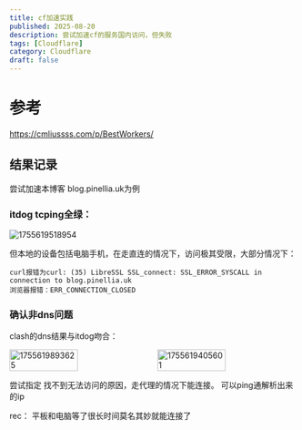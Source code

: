 ```yaml
---
title: cf加速实践
published: 2025-08-20
description: 尝试加速cf的服务国内访问，但失败
tags: [Cloudflare]
category: Cloudflare
draft: false
---
```

# 参考

https://cmliussss.com/p/BestWorkers/

## 结果记录

尝试加速本博客 blog.pinellia.uk为例

### itdog tcping全绿：

![1755619518954](https://ipfs.pinellia.uk/ipfs/QmYaCGNTTrshP8FbKaCkbfCfpqWMBE3aVE3G8UtmNF2s2U)

但本地的设备包括电脑手机，在走直连的情况下，访问极其受限，大部分情况下：

```
curl报错为curl: (35) LibreSSL SSL_connect: SSL_ERROR_SYSCALL in connection to blog.pinellia.uk 
浏览器报错：ERR_CONNECTION_CLOSED
```

### 确认非dns问题

clash的dns结果与itdog吻合：

<div style="display: flex; gap: 16px;">
    <img src="https://ipfs.pinellia.uk/ipfs/QmfHVxTswG6Yr3B4ZJVjTMzkSzg5BszYAiLabQH6UN3iXt" alt="1755619893625" style="width: 49%;">
    <img src="https://ipfs.pinellia.uk/ipfs/QmQ1x4uCyp56m4X7q65sS3DJbACVn79DnKv87b2JpjMbpM" alt="1755619405601" style="width: 49%;">
</div>

尝试指定
找不到无法访问的原因，走代理的情况下能连接。
可以ping通解析出来的ip

rec：
平板和电脑等了很长时间莫名其妙就能连接了